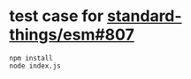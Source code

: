 # test case for [standard-things/esm#807](https://github.com/standard-things/esm/issues/807)

```
npm install
node index.js
```
